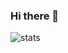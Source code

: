 ### Hi there 👋

![stats](https://github-readme-stats.vercel.app/api?username=elforastero&count_private=true&show_icons=true&hide_border=true&theme=dark&text_color=dfdfdf)

<!--
**ElForastero/ElForastero** is a ✨ _special_ ✨ repository because its `README.md` (this file) appears on your GitHub profile.

Here are some ideas to get you started:

- 🔭 I’m currently working on ...
- 🌱 I’m currently learning ...
- 👯 I’m looking to collaborate on ...
- 🤔 I’m looking for help with ...
- 💬 Ask me about ...
- 📫 How to reach me: ...
- 😄 Pronouns: ...
- ⚡ Fun fact: ...
-->
